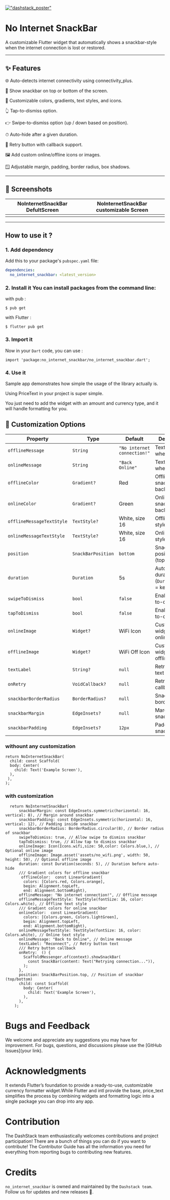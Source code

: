 
[!["dashstack_poster"](https://github.com/user-attachments/assets/f2bc02d8-cb45-41a6-bfc7-b849cda7366b)](https://dashstack.notion.site/Ravi-Vithani-e65c362e335d45ef993225687e4aacb8?pvs=143)


#   No Internet SnackBar 
A customizable Flutter widget that automatically shows a snackbar-style when the internet connection is lost or restored.

---

## ✨ Features
🌐 Auto-detects internet connectivity using connectivity_plus.

📍 Show snackbar on top or bottom of the screen.

🎨 Customizable colors, gradients, text styles, and icons.

👆 Tap-to-dismiss option.

👉 Swipe-to-dismiss option (up / down based on position).

⏱ Auto-hide after a given duration.

🔄 Retry button with callback support.

🖼 Add custom online/offline icons or images.

🪟 Adjustable margin, padding, border radius, box shadows.

---

## 📸 Screenshots
| NoInternetSnackBar DefultScreen| NoInternetSnackBar customizable Screen |
|-------------------|-----------------------------|
| | |

---

## How to use it ?

### 1. Add dependency
Add this to your package's `pubspec.yaml` file:

```yaml
dependencies:
  no_internet_snackbar: <latest_version>
```  

### 2. Install it You can install packages from the command line: 

with pub :
```
$ pub get
```
with Flutter : 
```
$ flutter pub get
```
### 3. Import it

Now in your `Dart` code, you can use :

```
import 'package:no_internet_snackbar/no_internet_snackbar.dart';

```

### 4. Use it

Sample app demonstrates how simple the usage of the library actually is.

Using PriceText in your project is super simple.

You just need to add the widget with an amount and currency type, and it will handle formatting for you.

## 🎨 Customization Options

| Property                  | Type               | Default                     | Description                                      |
| ------------------------- | ------------------ | --------------------------- | ------------------------------------------------ |
| `offlineMessage`          | `String`           | `"No internet connection!"` | Text shown when offline                          |
| `onlineMessage`           | `String`           | `"Back Online"`             | Text shown when online                           |
| `offlineColor`            | `Gradient?`        | Red                         | Offline snackbar background                      |
| `onlineColor`             | `Gradient?`        | Green                       | Online snackbar background                       |
| `offlineMessageTextStyle` | `TextStyle?`       | White, size 16              | Offline text style                               |
| `onlineMessageTextStyle`  | `TextStyle?`       | White, size 16              | Online text style                                |
| `position`                | `SnackBarPosition` | `bottom`                    | Snackbar position (top/bottom)                   |
| `duration`                | `Duration`         | 5s                          | Auto-hide duration (`Duration.zero` = keep open) |
| `swipeToDismiss`          | `bool`             | `false`                     | Enable swipe-to-dismiss                          |
| `tapToDismiss`            | `bool`             | `false`                     | Enable tap-to-dismiss                            |
| `onlineImage`             | `Widget?`          | WiFi Icon                   | Custom widget when online                        |
| `offlineImage`            | `Widget?`          | WiFi Off Icon               | Custom widget when offline                       |
| `textLabel`               | `String?`          | `null`                      | Retry button text                                |
| `onRetry`                 | `VoidCallback?`    | `null`                      | Retry button callback                            |
| `snackbarBorderRadius`    | `BorderRadius?`    | `null`                      | Snackbar border radius                           |
| `snackbarMargin`          | `EdgeInsets?`      | `null`                      | Margin around snackbar                           |
| `snackbarPadding`         | `EdgeInsets?`      | `12px`                      | Padding inside snackbar                                               

### withount any customization
```
return NoInternetSnackBar(
  child: const Scaffold(
  body: Center(
    child: Text('Example Screen'),
  ),
 ),
);
```
### with customization
```
  return NoInternetSnackBar(
      snackbarMargin: const EdgeInsets.symmetric(horizontal: 16, vertical: 8), // Margin around snackbar
      snackbarPadding: const EdgeInsets.symmetric(horizontal: 16, vertical: 12), // Padding inside snackbar
      snackbarBorderRadius: BorderRadius.circular(8), // Border radius of snackbar
      swipeToDismiss: true, // Allow swipe to dismiss snackbar
      tapToDismiss: true, // Allow tap to dismiss snackbar
      onlineImage: Icon(Icons.wifi,size: 50,color: Colors.blue,), // Optional online image
      offlineImage: Image.asset('assets/no_wifi.png', width: 50, height: 50), // Optional offline image
      duration: const Duration(seconds: 5), // Duration before auto-hide
      /// Gradient colors for offline snackbar
       offlineColor:  const LinearGradient(
        colors: [Colors.red, Colors.orange],
        begin: Alignment.topLeft,
        end: Alignment.bottomRight),
      offlineMessage: "No internet connection!", // Offline message
      offlineMessageTextStyle: TextStyle(fontSize: 16, color: Colors.white), // Offline text style
      /// Gradient colors for online snackbar
      onlineColor:  const LinearGradient(
        colors: [Colors.green, Colors.lightGreen],
        begin: Alignment.topLeft,
        end: Alignment.bottomRight),
      onlineMessageTextStyle: TextStyle(fontSize: 16, color: Colors.white), // Online text style
      onlineMessage: "Back to Online", // Online message
      textLabel: "Reconnect", // Retry button text
      /// Retry button callback
      onRetry:  () {
        ScaffoldMessenger.of(context).showSnackBar(
          const SnackBar(content: Text("Retrying connection...")),
        );
      },
      position: SnackBarPosition.top, // Position of snackbar (top/bottom)
      child: const Scaffold(
        body: Center(
          child: Text('Example Screen'),
        ),
      ),
    );
```



# Bugs and Feedback 
We welcome and appreciate any suggestions you may have for improvement.
For bugs, questions, and discussions please use the [GitHub Issues](your link).

# Acknowledgments 
It extends Flutter’s foundation to provide a ready-to-use, customizable currency formatter widget.While Flutter and intl provide the base, price_text simplifies the process by combining widgets and formatting logic into a single package you can drop into any app.
 
# Contribution 
The DashStack team enthusiastically welcomes contributions and project participation!
There are a bunch of things you can do if you want to contribute!
The Contributor Guide has all the information you need for everything from reporting bugs to contributing new features.
  
# Credits 
`no_internet_snackbar` is owned and maintained by the `Dashstack team`.
Follow us for updates and new releases 🚀.

